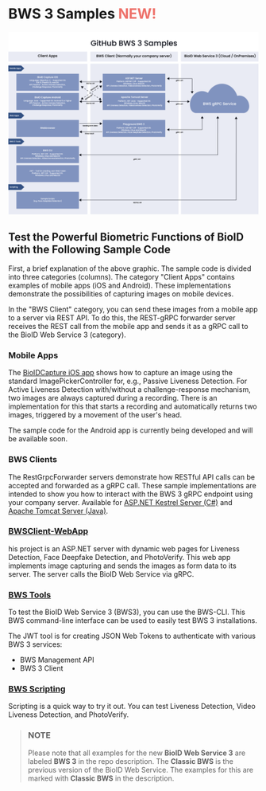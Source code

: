 # BWS 3 Samples <span style="color:#ee726b">NEW!</span>

![BWS 3 Samples Overview](https://github.com/BioID-GmbH/.github/blob/main/images/BWS3-Samples.png)

## Test the Powerful Biometric Functions of BioID with the Following Sample Code

First, a brief explanation of the above graphic. The sample code is divided into three categories (columns). The category "Client Apps" contains examples of mobile apps (iOS and Android). 
These implementations demonstrate the possibilities of capturing images on mobile devices.

In the "BWS Client" category, you can send these images from a mobile app to a server via REST API. To do this, the REST-gRPC forwarder server receives the REST call from the mobile app and sends it as a gRPC call to the BioID Web Service 3 (category).

### Mobile Apps
The [BioIDCapture iOS app][BioIDCapture-iOS] shows how to capture an image using the standard ImagePickerController for, e.g., Passive Liveness Detection. 
For Active Liveness Detection with/without a challenge-response mechanism, two images are always captured during a recording. 
There is an implementation for this that starts a recording and automatically returns two images, triggered by a movement of the user's head.

The sample code for the Android app is currently being developed and will be available soon.

### BWS Clients
The RestGrpcForwarder servers demonstrate how RESTful API calls can be accepted and forwarded as a gRPC call. These sample implementations are 
intended to show you how to interact with the BWS 3 gRPC endpoint using your company server. Available for [ASP.NET Kestrel Server (C#)][BWSClient-RestGrpc-CSharp] and [Apache Tomcat Server (Java)][BWSClient-RestGrpc-Java].

### [BWSClient-WebApp][BWSClient-WebApp] 
his project is an ASP.NET server with dynamic web pages for Liveness Detection, Face Deepfake Detection, and PhotoVerify. This web app implements image capturing and sends the images as form data to its server. 
The server calls the BioID Web Service via gRPC.

### [BWS Tools][BWSTools]
To test the BioID Web Service 3 (BWS3), you can use the BWS-CLI. This BWS command-line interface can be used to easily test BWS 3 installations. 

The JWT tool is for creating JSON Web Tokens to authenticate with various BWS 3 services:
* BWS Management API
* BWS 3 Client


### [BWS Scripting][BWSScripting]
Scripting is a quick way to try it out. You can test Liveness Detection, Video Liveness Detection, and PhotoVerify.


> ### NOTE
> 
> Please note that all examples for the new **BioID Web Service 3** are labeled **BWS 3** in the repo description. 
> The **Classic BWS** is the previous version of the BioID Web Service. The examples for this are marked with **Classic BWS** in the description. 


[BioIDCapture-iOS]: https://github.com/BioID-GmbH/BioIDCapture-iOS "Go to this Repo"
[BWSClient-WebApp]: https://github.com/BioID-GmbH/BWSClient-WebApp
[BWSClient-RestGrpc-CSharp]: https://github.com/BioID-GmbH/BWSClient-RestGrpc-CSharp
[BWSClient-RestGrpc-Java]: https://github.com/BioID-GmbH/BWSClient-RestGrpc-Java
[BWSTools]: https://github.com/BioID-GmbH/BWSTools
[BWSScripting]: https://github.com/BioID-GmbH/BWSScripting

[bioidaccountregister]: https://account.bioid.com/Account/Register "Register a BioID account" 
[trial]: https://bwsportal.bioid.com/register "Register for a trial instance"
[bwsportal]: https://bwsportal.bioid.com "BWS Portal"
[liveness]: https://developer.bioid.com/bws/grpc/livenessdetection/ "Presentation attack detection."
[photoverify]: https://developer.bioid.com/bws/grpc/photoverify/ "PhotoVerify"
[videoliveness]: https://developer.bioid.com/bws/grpc/videolivenessdetection/ "Presentation attack detection in videos."
[playground]: https://playground.bioid.com "BioID Playground"
